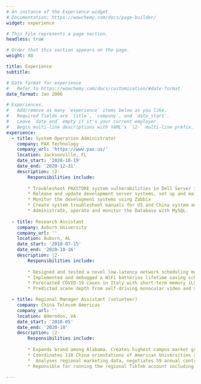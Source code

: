 ```yaml
---
# An instance of the Experience widget.
# Documentation: https://wowchemy.com/docs/page-builder/
widget: experience

# This file represents a page section.
headless: true

# Order that this section appears on the page.
weight: 40

title: Experience
subtitle:

# Date format for experience
#   Refer to https://wowchemy.com/docs/customization/#date-format
date_format: Jan 2006

# Experiences.
#   Add/remove as many `experience` items below as you like.
#   Required fields are `title`, `company`, and `date_start`.
#   Leave `date_end` empty if it's your current employer.
#   Begin multi-line descriptions with YAML's `|2-` multi-line prefix.
experience:
  - title: System Operation Administrator
    company: PAX Technology
    company_url: 'https://www.pax.us/'
    location: Jacksonville, FL
    date_start: '2020-10-19'
    date_end: '2020-12-31'
    description: |2-
        Responsibilities include:
        
        * Troubleshoot PAXSTORE system vulnerabilities in Dell Server iDRAC, vSphere ESXi host, vSphere vCenter, Zabbix and Virtual machines under CentOS, SUSE and Windows Operating system using bash scripts.
        * Release and update development server systems, set up and maintain Luna EFT HSM encryption machine, DNS servers, storage servers, web servers, Zabbix servers and Virtual Machines for US and China developments teams.
        * Monitor the development systems using Zabbix
        * Create system troubleshoot manuals for US and China system administration department. 
        * Administrate, operate and monitor the Database with MySQL.
        
  - title: Research Assistant
    company: Auburn University
    company_url: ''
    location: Auburn, AL
    date_start: '2018-07-15'
    date_end: '2020-10-16'
    description: |2-
        Responsibilities include:
        
        * Designed and tested a novel low-latency network scheduling module for various queueing policies using C/C++ under Linux Ubuntu system, and evaluated the algorithm in WAN under Common Open Research Emulator (CORE)
        * Implemented and debugged a WiFi batteries lifetime saving scheduling algorithm for CSMA protocol in Network Simulator 3 (NS-3) using C/C++ under Linux Ubuntu system
        * Forecasted COVID-19 cases in Italy with short-term memory (LSTM) and modified the SEIR model with estimated model parameters using Python
        * Predicted scene depth from self-driving monocular video and studied the influences of Age of Information in frame sampling with DispNetS model using Python 

  - title: Regional Manager Assistant (volunteer)
    company: China Telecom Americas
    company_url: ''
    location: AHerndon, VA
    date_start: '2018-05'
    date_end: '2020-10'
    description: |2-
        Responsibilities include:
        
        * Expands brand among Alabama. Creates highest campus market growth rate record 1576.92% among United States in 2018 summer internship and acquired more than 1000 international students customers.
        * Coordinates 118 China orientations of American Universities and 44 Chinese spring festival gala to promote and advertise products as program leader
        *  Analyses regional marketing data, negotiates 59 annual contracts, established 17 new partners in Midwest USA (18 States) Chinese communities with my supervisor
        * Reponsible for running the regional TikTok account including story design, filming and video production

---
```

